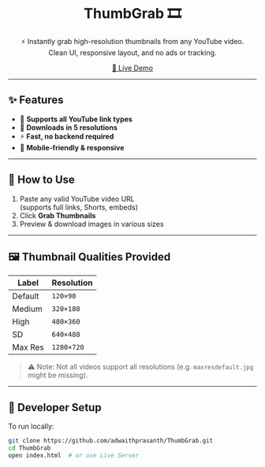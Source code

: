 <h1 align="center">
  ThumbGrab 🎞️
</h1>

<p align="center">
  ⚡️ Instantly grab high-resolution thumbnails from any YouTube video.<br/>
  Clean UI, responsive layout, and no ads or tracking.
</p>

<p align="center">
  <a href="https://adwaithprasanth.github.io/ThumbGrab/" target="_blank">
    🔗 Live Demo
  </a>
</p>

---

## ✨ Features

- 🎥 **Supports all YouTube link types**
- 🌆 **Downloads in 5 resolutions**
- ⚡️ **Fast, no backend required**
- 📱 **Mobile-friendly & responsive**

---

## 🚀 How to Use

1. Paste any valid YouTube video URL  
   (supports full links, Shorts, embeds)
2. Click **Grab Thumbnails**
3. Preview & download images in various sizes

---

## 🖼️ Thumbnail Qualities Provided

| Label | Resolution |
|-------|------------|
| Default | `120×90` |
| Medium | `320×180` |
| High | `480×360` |
| SD | `640×480` |
| Max Res | `1280×720` |

> ⚠️ Note: Not all videos support all resolutions (e.g. `maxresdefault.jpg` might be missing).

---

## 🔧 Developer Setup

To run locally:

```bash
git clone https://github.com/adwaithprasanth/ThumbGrab.git
cd ThumbGrab
open index.html  # or use Live Server
